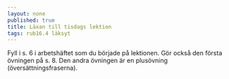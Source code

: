 ```yaml
---
layout: none
published: true
title: Läxan till tisdags lektion
tags: rub16.4 läksyt
---
```

Fyll i s. 6 i arbetshäftet som du började på lektionen. Gör också den första övningen på s. 8. Den andra övningen är en plusövning (översättningsfraserna).